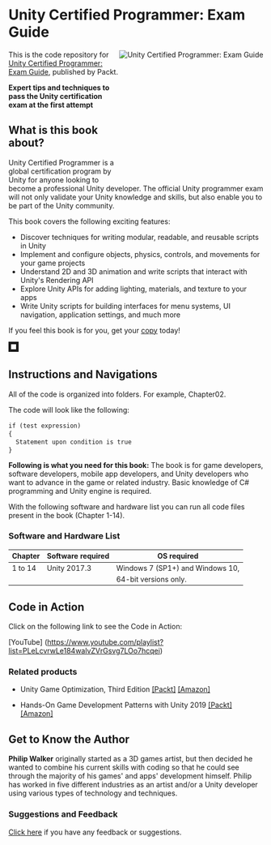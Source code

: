 # Unity Certified Programmer: Exam Guide

<a href="https://www.packtpub.com/game-development/unity-certified-programmer-study-guide?utm_source=github&utm_medium=repository&utm_campaign=9781838828424"><img src="https://www.packtpub.com/media/catalog/product/cache/bf3310292d6e1b4ca15aeea773aca35e/9/7/9781838828424-original_45.jpeg" alt="Unity Certified Programmer: Exam Guide" height="256px" align="right"></a>

This is the code repository for [Unity Certified Programmer: Exam Guide](https://www.packtpub.com/game-development/unity-certified-programmer-study-guide?utm_source=github&utm_medium=repository&utm_campaign=9781838828424), published by Packt.

**Expert tips and techniques to pass the Unity certification exam at the first attempt**

## What is this book about?
Unity Certified Programmer is a global certification program by Unity for anyone looking to become a professional Unity developer. The official Unity programmer exam will not only validate your Unity knowledge and skills, but also enable you to be part of the Unity community.

This book covers the following exciting features: 
* Discover techniques for writing modular, readable, and reusable scripts in Unity
* Implement and configure objects, physics, controls, and movements for your game projects
* Understand 2D and 3D animation and write scripts that interact with Unity's Rendering API
* Explore Unity APIs for adding lighting, materials, and texture to your apps
* Write Unity scripts for building interfaces for menu systems, UI navigation, application settings, and much more

If you feel this book is for you, get your [copy](https://www.amazon.com/dp/1838828427) today!

<a href="https://www.packtpub.com/?utm_source=github&utm_medium=banner&utm_campaign=GitHubBanner"><img src="https://raw.githubusercontent.com/PacktPublishing/GitHub/master/GitHub.png" alt="https://www.packtpub.com/" border="5" /></a>

## Instructions and Navigations
All of the code is organized into folders. For example, Chapter02.

The code will look like the following:
```
if (test expression)
{
  Statement upon condition is true
}
```

**Following is what you need for this book:**
The book is for game developers, software developers, mobile app developers, and Unity developers who want to advance in the game or related industry. Basic knowledge of C# programming and Unity engine is required.

With the following software and hardware list you can run all code files present in the book (Chapter 1-14).

### Software and Hardware List

| Chapter  | Software required                   | OS required                        |
| -------- | ------------------------------------| -----------------------------------|
| 1 to 14  |     Unity 2017.3                    | Windows 7 (SP1+) and Windows 10,   |
|          |                                     |  64-bit versions only.             |

## Code in Action

Click on the following link to see the Code in Action: 

[YouTube] (https://www.youtube.com/playlist?list=PLeLcvrwLe184walvZVrGsvg7LOo7hcqei)

### Related products <Other books you may enjoy>
* Unity Game Optimization, Third Edition [[Packt]](https://www.packtpub.com/game-development/unity-game-optimization-third-edition?utm_source=github&utm_medium=repository&utm_campaign=9781838556518) [[Amazon]](https://www.amazon.com/dp/1838556516)

* Hands-On Game Development Patterns with Unity 2019 [[Packt]](https://www.packtpub.com/game-development/hands-game-development-patterns-unity-2019?utm_source=github&utm_medium=repository&utm_campaign=9781789349337) [[Amazon]](https://www.amazon.com/dp/1789349338)

## Get to Know the Author
**Philip Walker**
originally started as a 3D games artist, but then decided he wanted to combine his current skills with coding so that he could see through the majority of his games' and apps' development himself. Philip has worked in five different industries as an artist and/or a Unity developer using various types of technology and techniques.


### Suggestions and Feedback
[Click here](https://docs.google.com/forms/d/e/1FAIpQLSdy7dATC6QmEL81FIUuymZ0Wy9vH1jHkvpY57OiMeKGqib_Ow/viewform) if you have any feedback or suggestions.
